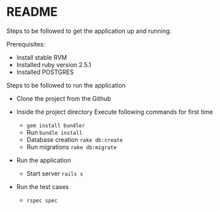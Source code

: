 # README

Steps to be followed to get the application up and running.

Prerequisites:
* Install stable RVM 
* Installed ruby version 2.5.1
* Installed POSTGRES

Steps to be followed to run the application

* Clone the project from the Github
* Inside the project directory Execute following commands for first time
  * ```gem install bundler```
  * Run ```bundle install```
  * Database creation ```rake db:create```
  * Run migrations ```rake db:migrate```

* Run the application
  * Start server ```rails s```

* Run the test cases
  *  ```rspec spec```
